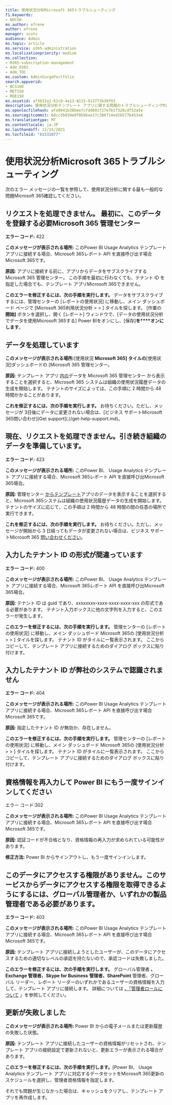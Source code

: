 ```yaml
---
title: 使用状況分析Microsoft 365トラブルシューティング
f1.keywords:
- NOCSH
ms.author: efrene
author: efrene
manager: scotv
audience: Admin
ms.topic: article
ms.service: o365-administration
ms.localizationpriority: medium
ms.collection:
- M365-subscription-management
- Adm_O365
- Adm_TOC
ms.custom: AdminSurgePortfolio
search.appverid:
- BCS160
- MET150
- MOE150
ms.assetid: a73632a1-62c8-4a13-8115-913773b30f93
description: 使用状況分析テンプレート アプリに関する問題のトラブルシューティングMicrosoft 365説明します。
ms.openlocfilehash: afa9841b38beefcfdd091f27e7b1f328cdf52a5e
ms.sourcegitcommit: 6dcc3b039e0f0b9bae17c386f14ed2b577b453a6
ms.translationtype: MT
ms.contentlocale: ja-JP
ms.lasthandoff: 12/15/2021
ms.locfileid: "61531077"
---
```

# <a name="troubleshooting-microsoft-365-usage-analytics"></a>使用状況分析Microsoft 365トラブルシューティング

次のエラー メッセージの一覧を参照して、使用状況分析に関する最も一般的な問題Microsoft 365確認してください。
  
    
## <a name="we-are-unable-to-process-your-request-you-have-to-first-subscribe-to-this-data-from-the-microsoft-365-admin-center"></a>リクエストを処理できません。 最初に、このデータを登録する必要Microsoft 365 管理センター

 **エラー コード:** 422 
  
 **このメッセージが表示される場所:** このPower BI Usage Analytics テンプレート アプリに接続する場合、Microsoft 365レポート API を直接呼び出す場合Microsoft 365です。 
  
 **原因:** アプリに接続する前に、アプリからデータをサブスクライブするMicrosoft 365 管理センター。 この手順を最初に行わなくても、テナント ID を指定した場合でも、テンプレート アプリMicrosoft 365できません。 
  
 **このエラーを修正するには、次の手順を実行します。** データをサブスクライブするには、管理センターの [レポートの使用状況] に移動し、メイン ダッシュボード ページで [Microsoft 365利用状況分析 \>  \> <a href="https://go.microsoft.com/fwlink/p/?linkid=2074756" target="_blank"></a>] タイルを探します。 [作業の **開始]** ボタンを選択し、開く [レポート] ウィンドウで、[データの使用状況分析でデータを使用Microsoft 365する] Power BIをオンにし、[保存]**を****オンにします**。
  
## <a name="we-are-processing-your-data"></a>データを処理しています

 **このメッセージが表示される場所:**[使用状況 **Microsoft 365] タイルの**[使用状況]ダッシュボードの [Microsoft 365 管理センター。 
  
 **原因:** テンプレート アプリ [内の](enable-usage-analytics.md)データを Microsoft 365 管理センター から表示することを選択すると、Microsoft 365 システムは組織の使用状況履歴データの生成を開始します。 テナントのサイズによっては、この手順に 2 時間から 48 時間かかることがあります。 
  
 **これを修正するには、次の手順を実行します。** お待ちください。ただし、メッセージが 3日後にデータに変更されない場合は、[ビジネス サポートMicrosoft 365問い合わせ](Get support](.)/get-help-support.md)。
  
## <a name="we-are-unable-to-process-your-request-at-this-time-we-are-still-preparing-the-data-for-your-organization"></a>現在、リクエストを処理できません。引き続き組織のデータを準備しています。

 **エラー コード:** 423 
  
 **このメッセージが表示される場所:** このPower BI、 Usage Analytics テンプレート アプリに接続する場合、Microsoft 365レポート API を直接呼び出Microsoft 365場合。 
  
 **原因:** 管理センター [からテンプレート](enable-usage-analytics.md)アプリのデータを表示することを選択すると、Microsoft 365システムは組織の使用状況履歴データの生成を開始します。 テナントのサイズに応じて、この手順は 2 時間から 48 時間の間の任意の場所で実行できます。 
  
 **これを修正するには、次の手順を実行します。** お待ちください。ただし、メッセージが開始から 3 日経ってもデータが変更されない場合は、ビジネス サポートMicrosoft 365 [問い合わせください](../../business-video/get-help-support.md)。 
  
## <a name="the-tenant-id-you-provided-is-not-in-the-correct-format"></a>入力したテナント ID の形式が間違っています

 **エラー コード:** 400 
  
 **このメッセージが表示される場所:** このPower BI、 Usage Analytics テンプレート アプリに接続する場合、Microsoft 365レポート API を直接呼び出Microsoft 365場合。 
  
 **原因:** テナント ID は guid であり、xxxxxxxx-xxxx-xxxx-xxxx-xxx の形式である必要があります。 テナント入力ボックスに他の文字列を入力すると、このエラーが発生します。 
  
 **このエラーを修正するには、次の手順を実行します。** 管理センターの [レポートの使用状況] に移動し、メイン ダッシュボード Microsoft 365の [使用状況分析 \>  \> <a href="https://go.microsoft.com/fwlink/p/?linkid=2074756" target="_blank"></a>] タイルを探します。 テナント ID がタイルに一覧表示されます。 ここからコピーして、テンプレート アプリに接続するためのダイアログ ボックスに貼り付けます。 
  
## <a name="the-tenant-id-you-provided-is-not-recognized-by-our-system"></a>入力したテナント ID が弊社のシステムで認識されません

 **エラー コード:** 404 
  
 **このメッセージが表示される場所:** このPower BI Usage Analytics テンプレート アプリに接続する場合、Microsoft 365レポート API を直接呼び出す場合Microsoft 365です。 
  
 **原因:** 指定したテナント ID が無効か、存在しません。 
  
 **このエラーを修正するには、次の手順を実行します。** 管理センターの [レポートの使用状況] に移動し、メイン ダッシュボード Microsoft 365の [使用状況分析 \>  \> <a href="https://go.microsoft.com/fwlink/p/?linkid=2074756" target="_blank"></a>] タイルを探します。 テナント ID がタイルに一覧表示されます。 ここからコピーして、テンプレート アプリに接続するためのダイアログ ボックスに貼り付けます。 
  
## <a name="please-re-enter-your-credentials-to-sign-in-to-power-bi-again"></a>資格情報を再入力して Power BI にもう一度サインインしてください

エラー コード:302
  
 **このメッセージが表示される場所:** このPower BI Usage Analytics テンプレート アプリに接続する場合、Microsoft 365レポート API を直接呼び出す場合Microsoft 365です。 
  
 **原因:** 認証コードが不合格となり、資格情報の再入力が求められている可能性があります。 
  
 **修正方法:** Power BI からサインアウトし、もう一度サインインします。 
  
## <a name="you-do-not-have-the-right-authorization-to-access-to-this-data-to-be-able-to-gain-access-to-the-data-from-this-service-you-need-to-be-either-a-global-admin-or-any-one-of-the-product-admins"></a>このデータにアクセスする権限がありません。このサービスからデータにアクセスする権限を取得できるようにするには、グローバル管理者か、いずれかの製品管理者である必要があります。

 **エラー コード:** 403 
  
 **このメッセージが表示される場所:** このPower BI Usage Analytics テンプレート アプリに接続する場合、Microsoft 365レポート API を直接呼び出す場合Microsoft 365です。 
  
 **原因:** テンプレート アプリに接続しようとしたユーザーが、このデータにアクセスするための適切なレベルの承認を持たないので、承認コードは失敗しました。 
  
 **このエラーを修正するには、次の手順を実行します。** グローバル管理者 **、Exchange 管理者、Skype for Business** **管理者、SharePoint** 管理者、グローバル リーダー、レポート リーダーのいずれかであるユーザーの資格情報を入力して、テンプレート アプリに接続します。 詳細については [、「管理者ロールについて](../add-users/about-admin-roles.md) 」を参照してください。 
  
## <a name="refresh-failed"></a>更新が失敗しました

 **このメッセージが表示される場所:** Power BI からの電子メールまたは更新履歴の失敗した状態。 
  
 **原因:** テンプレート アプリに接続したユーザーの資格情報がリセットされ、テンプレート アプリの接続設定で更新されないと、更新エラーが表示される場合があります。 
  
 **このエラーを修正するには、次の手順を実行します。**[Power BI、 Usage Analytics テンプレート アプリに対応するデータセットをMicrosoft 365更新のスケジュールを選択し、管理者資格情報を指定します。 
  
それでも問題が生じなかった場合は、キャッシュをクリアし、テンプレート アプリを再作成します。
  
  
